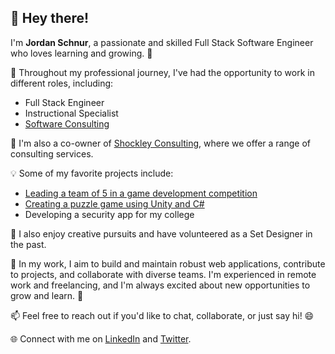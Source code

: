 
## 👋 Hey there!
I'm **Jordan Schnur**, a passionate and skilled Full Stack Software Engineer who loves learning and growing. 🚀

🏢 Throughout my professional journey, I've had the opportunity to work in different roles, including:
-   Full Stack Engineer
-   Instructional Specialist
-   [Software Consulting](https://github.com/ShockleyConsultingLimited)

💼 I'm also a co-owner of [Shockley Consulting](https://shockley.consulting/), where we offer a range of consulting services.

💡 Some of my favorite projects include:

-   [Leading a team of 5 in a game development competition](https://itch.io/jam/gmtk-2021/rate/1086650)
-   [Creating a puzzle game using Unity and C#](https://game-jam-peeps.itch.io/arc-of-time)
-   Developing a security app for my college

🎨 I also enjoy creative pursuits and have volunteered as a Set Designer in the past.

💼 In my work, I aim to build and maintain robust web applications, contribute to projects, and collaborate with diverse teams. I'm experienced in remote work and freelancing, and I'm always excited about new opportunities to grow and learn. 🌱

📫 Feel free to reach out if you'd like to chat, collaborate, or just say hi! 😄

🌐 Connect with me on [LinkedIn](https://www.linkedin.com/in/jordan-schnur/) and [Twitter](https://twitter.com/jordan_schnur).
